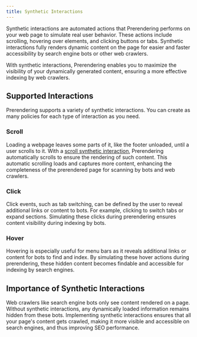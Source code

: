 ```yaml
---
title: Synthetic Interactions
---
```


Synthetic interactions are automated actions that Prerendering performs on your web page to simulate real user behavior. These actions include scrolling, hovering over elements, and clicking buttons or tabs. Synthetic interactions fully renders dynamic content on the page for easier and faster accessibility by search engine bots or other web crawlers.

With synthetic interactions, Prerendering enables you to maximize the visibility of your dynamically generated content, ensuring a more effective indexing by web crawlers.

## Supported Interactions

Prerendering supports a variety of synthetic interactions. You can create as many policies for each type of interaction as you need.

### Scroll

Loading a webpage leaves some parts of it, like the footer unloaded, until a user scrolls to it. With a [scroll synthetic interaction](../01-synthetic-interactions/03-managing-synthetic-interaction-policies/manage-scroll-interactions.md), Prerendering automatically scrolls to ensure the rendering of such content. This automatic scrolling loads and captures more content, enhancing the completeness of the prerendered page for scanning by bots and web crawlers.

### Click

Click events, such as tab switching, can be defined by the user to reveal additional links or content to bots. For example, clicking to switch tabs or expand sections. Simulating these clicks during prerendering ensures content visibility during indexing by bots.

### Hover

Hovering is especially useful for menu bars as it reveals additional links or content for bots to find and index. By simulating these hover actions during prerendering, these hidden content becomes findable and accessible for indexing by search engines.


## Importance of Synthetic Interactions

Web crawlers like search engine bots only see content rendered on a page. Without synthetic interactions, any dynamically loaded information remains hidden from these bots. Implementing synthetic interactions ensures that all your page's content gets crawled, making it more visible and accessible on search engines, and thus improving SEO performance.
